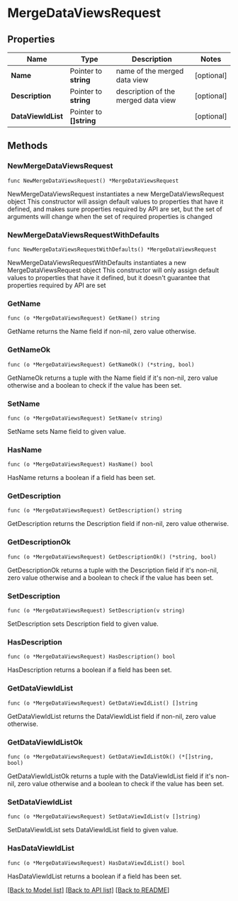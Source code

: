 # MergeDataViewsRequest

## Properties

Name | Type | Description | Notes
------------ | ------------- | ------------- | -------------
**Name** | Pointer to **string** | name of the merged data view | [optional] 
**Description** | Pointer to **string** | description of the merged data view | [optional] 
**DataViewIdList** | Pointer to **[]string** |  | [optional] 

## Methods

### NewMergeDataViewsRequest

`func NewMergeDataViewsRequest() *MergeDataViewsRequest`

NewMergeDataViewsRequest instantiates a new MergeDataViewsRequest object
This constructor will assign default values to properties that have it defined,
and makes sure properties required by API are set, but the set of arguments
will change when the set of required properties is changed

### NewMergeDataViewsRequestWithDefaults

`func NewMergeDataViewsRequestWithDefaults() *MergeDataViewsRequest`

NewMergeDataViewsRequestWithDefaults instantiates a new MergeDataViewsRequest object
This constructor will only assign default values to properties that have it defined,
but it doesn't guarantee that properties required by API are set

### GetName

`func (o *MergeDataViewsRequest) GetName() string`

GetName returns the Name field if non-nil, zero value otherwise.

### GetNameOk

`func (o *MergeDataViewsRequest) GetNameOk() (*string, bool)`

GetNameOk returns a tuple with the Name field if it's non-nil, zero value otherwise
and a boolean to check if the value has been set.

### SetName

`func (o *MergeDataViewsRequest) SetName(v string)`

SetName sets Name field to given value.

### HasName

`func (o *MergeDataViewsRequest) HasName() bool`

HasName returns a boolean if a field has been set.

### GetDescription

`func (o *MergeDataViewsRequest) GetDescription() string`

GetDescription returns the Description field if non-nil, zero value otherwise.

### GetDescriptionOk

`func (o *MergeDataViewsRequest) GetDescriptionOk() (*string, bool)`

GetDescriptionOk returns a tuple with the Description field if it's non-nil, zero value otherwise
and a boolean to check if the value has been set.

### SetDescription

`func (o *MergeDataViewsRequest) SetDescription(v string)`

SetDescription sets Description field to given value.

### HasDescription

`func (o *MergeDataViewsRequest) HasDescription() bool`

HasDescription returns a boolean if a field has been set.

### GetDataViewIdList

`func (o *MergeDataViewsRequest) GetDataViewIdList() []string`

GetDataViewIdList returns the DataViewIdList field if non-nil, zero value otherwise.

### GetDataViewIdListOk

`func (o *MergeDataViewsRequest) GetDataViewIdListOk() (*[]string, bool)`

GetDataViewIdListOk returns a tuple with the DataViewIdList field if it's non-nil, zero value otherwise
and a boolean to check if the value has been set.

### SetDataViewIdList

`func (o *MergeDataViewsRequest) SetDataViewIdList(v []string)`

SetDataViewIdList sets DataViewIdList field to given value.

### HasDataViewIdList

`func (o *MergeDataViewsRequest) HasDataViewIdList() bool`

HasDataViewIdList returns a boolean if a field has been set.


[[Back to Model list]](../README.md#documentation-for-models) [[Back to API list]](../README.md#documentation-for-api-endpoints) [[Back to README]](../README.md)


